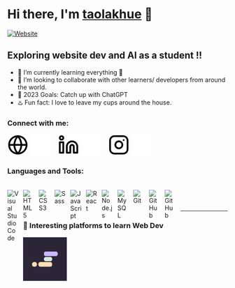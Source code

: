 
# Hi there, I'm [taolakhue][website] 👋 

[![Website](https://img.shields.io/badge/taolakhue-PORTFOLIO-red)](https://taolakhue.github.io/my_dummy_space/)


## Exploring website dev and AI as a student !!

- 🌱 I’m currently learning everything 🤣
-  💮 I’m looking to collaborate with other learners/ developers from around the world.
- 🥅 2023 Goals: Catch up with ChatGPT 
- ♨️ Fun fact: I love to leave my cups around the house. 

### Connect with me:

[![website](images/globe-light.svg)](https://taolakhue.github.io/my_dummy_space/#gh-light-mode-only)
[![website](images/globe-dark.svg)](https://taolakhue.github.io/my_dummy_space/#gh-dark-mode-only)
&nbsp;&nbsp;
[![website](images/linkedin-light.svg)](https://www.linkedin.com/in/maikhuetran#gh-light-mode-only)
[![website](images/linkedin-dark.svg)](https://www.linkedin.com/in/maikhuetran#gh-dark-mode-only)
&nbsp;&nbsp;
[![website](images/instagram-light.svg)](https://www.instagram.com/khuebachom/#gh-light-mode-only)
[![website](images/instagram-dark.svg)](https://www.instagram.com/khuebachom/#gh-dark-mode-only)

### Languages and Tools:
</br>
<!-- Visual Studio Code -->
<img align="left" alt="Visual Studio Code" width="26px" src="https://cdn.jsdelivr.net/gh/devicons/devicon/icons/vscode/vscode-original.svg" style="padding-right:10px;" />
<!-- HTML5 -->
<img align="left" alt="HTML5" width="26px" src="https://cdn.jsdelivr.net/gh/devicons/devicon/icons/html5/html5-original.svg" style="padding-right:10px;" />
<!-- CSS3 -->
<img align="left" alt="CSS3" width="26px" src="https://cdn.jsdelivr.net/gh/devicons/devicon/icons/css3/css3-original.svg" style="padding-right:10px;" />
<!-- Sass -->
<img align="left" alt="Sass" width="26px" src="https://cdn.jsdelivr.net/gh/devicons/devicon/icons/sass/sass-original.svg" style="padding-right:10px;" />
<!-- JavaScript-->
<img align="left" alt="JavaScript" width="26px" src="https://cdn.jsdelivr.net/gh/devicons/devicon/icons/javascript/javascript-original.svg" style="padding-right:10px;" />
<!-- React -->
<img align="left" alt="React" width="26px" src="https://cdn.jsdelivr.net/gh/devicons/devicon/icons/react/react-original.svg" style="padding-right:10px;" />
<!-- Node js-->
<img align="left" alt="Node.js" width="26px" src="https://cdn.jsdelivr.net/gh/devicons/devicon/icons/nodejs/nodejs-original.svg" style="padding-right:10px;" />
<!-- MySQL -->
<img align="left" alt="MySQL" width="26px" src="https://cdn.jsdelivr.net/gh/devicons/devicon/icons/mysql/mysql-original.svg" style="padding-right:10px;" />
<!-- GIT -->
<img align="left" alt="Git" width="26px" src="https://cdn.jsdelivr.net/gh/devicons/devicon/icons/git/git-original.svg" style="padding-right:10px;" />
<!-- Github -->
<img align="left" alt="GitHub" width="26px" src="https://user-images.githubusercontent.com/3369400/139447912-e0f43f33-6d9f-45f8-be46-2df5bbc91289.png" style="padding-right:10px;" />
<!-- Github light mode -->
<img align="left" alt="GitHub" width="26px" src="https://user-images.githubusercontent.com/3369400/139448065-39a229ba-4b06-434b-bc67-616e2ed80c8f.png" style="padding-right:10px;" />
<br />
<br />

---

### 📕 Interesting platforms to learn Web Dev

<!-- BLOG-POST-LIST:START -->
<img align="left" alt="CSS3" width="100px" src=images/scrimba.png style="padding-right:10px;" />
<!-- BLOG-POST-LIST:END -->

</br></br> </br>
---

[website]: https://taolakhue.github.io/my_dummy_space/
[instagram]: https://www.instagram.com/khuebachom/
[linkedin]: https://www.linkedin.com/in/maikhuetran